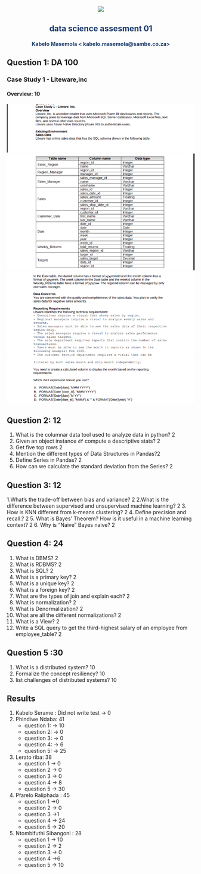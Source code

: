 <p align="center" style="background-color:"><img src="https://www.theworkspace.co.za/wp-content/uploads/2020/10/Sambe-Consulting-logo-800x600.png"  width="400"></p>

<p align="center"><h2 style="color: #193967; text-align: center">
    data science assesment 01
</h2></p>
<p align="center"><h4 style="color: #193967; text-align: center">
    Kabelo Masemola < kabelo.masemola@sambe.co.za>
</h4></p>


## Question 1: DA 100 
### Case Study 1 - Liteware,inc 

#### Overview: 10 

<img src="q1_p1.png" /><br>
<img src="q1_p2.png" /><br>
<img src="q1_p3.png" /><br>
<img src="q1_p4.png" /><br>


## Question 2: 12 

1. What is the columnar data tool used to analyze data in python? 2
2. Given an object instance `df` compute a descriptive stats? 2
3. Get five top rows 2
4. Mention the different types of Data Structures in Pandas?2
5. Define Series in Pandas? 2 
6.  How can we calculate the standard deviation from the Series? 2

## Question 3: 12 
1.What’s the trade-off between bias and variance? 2
2.What is the difference between supervised and unsupervised machine learning? 2
3. How is KNN different from k-means clustering? 2
4.  Define precision and recall.? 2
5. What is Bayes’ Theorem? How is it useful in a machine learning context? 2
6. Why is “Naive” Bayes naive? 2

## Question 4: 24
1.  What is DBMS? 2 
2.  What is RDBMS? 2 
3.  What is SQL? 2
4.  What is a primary key? 2 
5.  What is a unique key? 2 
6.  What is a foreign key? 2 
7.  What are the types of join and explain each? 2 
8.  What is normalization? 2 
9.  What is Denormalization? 2 
10. What are all the different normalizations? 2 
11. What is a View? 2 
12. Write a SQL query to get the third-highest salary of an employee from employee_table? 2

## Question 5 :30 
1. What is a distributed system?  10 
2. Formalize the concept resiliency? 10 
3. list challenges of distributed systems? 10 

## Results 
1. Kabelo Serame : Did not write test -> 0
2. Phindiwe Ndaba: 41  
   - question 1: -> 10 
   - question 2: -> 0 
   - question 3: ->  0 
   - question 4: -> 6
   - question 5: -> 25 
3. Lerato riba: 38
   - question 1 -> 0 
   - question 2 -> 0
   - question 3 -> 0 
   - question 4 -> 8 
   - question 5 -> 30 
4. Pfarelo Raliphada : 45
   - question 1 ->0 
   - question 2 -> 0 
   - question 3 ->1 
   - question 4 -> 24 
   - question 5 -> 20 
5. Ntombifuthi Sibangoni : 28 
   - question 1 -> 10 
   - question 2 -> 2 
   - question 3 -> 0 
   - question 4 ->6 
   - question 5 -> 10 





